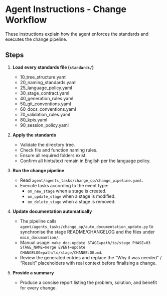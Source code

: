 # Agent Instructions - Change Workflow

These instructions explain how the agent enforces the standards and executes the change pipeline.

## Steps

1. **Load every standards file (`standards/`)**
   - 10_tree_structure.yaml
   - 20_naming_standards.yaml
   - 25_language_policy.yaml
   - 30_stage_contract.yaml
   - 40_generation_rules.yaml
   - 50_git_conventions.yaml
   - 60_docs_conventions.yaml
   - 70_validation_rules.yaml
   - 80_kpis.yaml
   - 90_session_policy.yaml

2. **Apply the standards**
   - Validate the directory tree.
   - Check file and function naming rules.
   - Ensure all required folders exist.
   - Confirm all hints/text remain in English per the language policy.

3. **Run the change pipeline**
   - Read `agent/agents_tasks/change_op/change_pipeline.yaml`.
   - Execute tasks according to the event type:
     - `on_new_stage` when a stage is created.
     - `on_update_stage` when a stage is modified.
     - `on_delete_stage` when a stage is removed.

4. **Update documentation automatically**
   - The pipeline calls `agent/agents_tasks/change_op/auto_documentation_update.py` to synchronise the stage README/CHANGELOG and the files under `main_documantion/`.
   - Manual usage: `make doc-update STAGE=path/to/stage PHASE=03 STAGE_NAME=merge EVENT=update CHANGELOG=path/to/stage/CHANGELOG.md`.
   - Review the generated entries and replace the “Why it was needed” / “Result” placeholders with real context before finalising a change.

5. **Provide a summary**
   - Produce a concise report listing the problem, solution, and benefit for every change.
